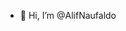 - 👋 Hi, I’m @AlifNaufaldo

<!---
AlifNaufaldo/AlifNaufaldo is a ✨ special ✨ repository because its `README.md` (this file) appears on your GitHub profile.
You can click the Preview link to take a look at your changes.
--->
